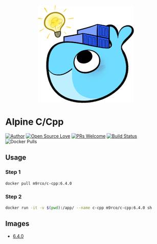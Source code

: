 <p align="center">
<img src="logo.png" width=300/>
</p>

# Alpine C/Cpp 

<p align="center">
  
[![Author](https://img.shields.io/badge/Author-m9rco-Green.svg?style=flat&logo=tinder)](https://about.me/pushaowei/)
[![Open Source Love](https://badges.frapsoft.com/os/v2/open-source.svg?v=102)](https://travis-ci.org/m9rco/c-cpp/)
[![PRs Welcome](https://img.shields.io/badge/PRs-welcome-brightgreen.svg?style=flat-square)](https://github.com/m9rco/c-cpp/pulls)
[![Build Status](https://travis-ci.org/m9rco/c-cpp.svg?branch=master)](https://travis-ci.org/m9rco/c-cpp) 
![Docker Pulls](https://img.shields.io/docker/pulls/m9rco/c-cpp.svg?style=flat-square)

</p>

## Usage

### Step 1

```sh
docker pull m9rco/c-cpp:6.4.0
```

### Step 2

```sh
docker run -it -v $(pwd):/app/ --name c-cpp m9rco/c-cpp:6.4.0 sh
```

## Images

- [6.4.0](6.4.0)
